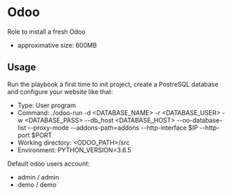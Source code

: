 # Odoo

Role to install a fresh Odoo

* approximative size: 600MB

## Usage

Run the playbook a first time to init project, create a PostreSQL database and configure your website like that:

* Type: User program
* Command: ./odoo-run -d <DATABASE_NAME> -r <DATABASE_USER> -w <DATABASE_PASS> --db_host <DATABASE_HOST> --no-database-list --proxy-mode --addons-path=addons --http-interface $IP --http-port $PORT
* Working directory: <ODOO_PATH>/src
* Environment: PYTHON_VERSION=3.6.5

Default odoo users account:

* admin / admin
* demo / demo